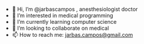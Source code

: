 - 👋 Hi, I’m @jarbascampos , anesthesiologist doctor
- 👀 I’m interested in medical programming
- 🌱 I’m currently learning computer science
- 💞️ I’m looking to collaborate on medical
- 📫 How to reach me: jarbas.campos@gmail.com

<!---
jarbascampos/jarbascampos is a ✨ special ✨ repository because its `README.md` (this file) appears on your GitHub profile.
You can click the Preview link to take a look at your changes.
--->
